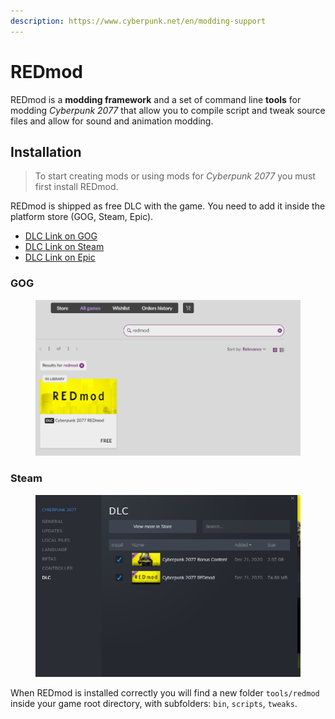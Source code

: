 ```yaml
---
description: https://www.cyberpunk.net/en/modding-support
---
```


# REDmod

REDmod is a **modding framework** and a set of command line **tools** for modding _Cyberpunk 2077_ that allow you to compile script and tweak source files and allow for sound and animation modding.

## Installation

> To start creating mods or using mods for _Cyberpunk 2077_ you must first install REDmod.

REDmod is shipped as free DLC with the game. You need to add it inside the platform store (GOG, Steam, Epic).

* [DLC Link on GOG](https://www.gog.com/game/cyberpunk\_2077\_redmod)
* [DLC Link on Steam](https://store.steampowered.com/app/2060310/Cyberpunk\_2077\_REDmod/)
* [DLC Link on Epic](https://store.epicgames.com/p/cyberpunk-2077)

### GOG

<figure><img src="../../../.gitbook/assets/dlc_gog_store.png" alt=""><figcaption></figcaption></figure>

### Steam

<figure><img src="../../../.gitbook/assets/dlc_steam_store.png" alt=""><figcaption></figcaption></figure>

When REDmod is installed correctly you will find a new folder `tools/redmod` inside your game root directory, with subfolders: `bin`, `scripts`, `tweaks`.

